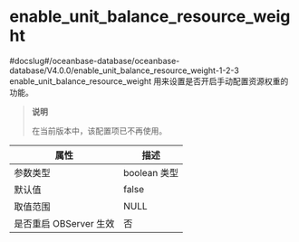 enable_unit_balance_resource_weight 
========================================================
#docslug#/oceanbase-database/oceanbase-database/V4.0.0/enable_unit_balance_resource_weight-1-2-3
enable_unit_balance_resource_weight 用来设置是否开启手动配置资源权重的功能。

> **说明**
> 
> 在当前版本中，该配置项已不再使用。


|      **属性**      |     描述     |
|------------------|------------|
| 参数类型             | boolean 类型 |
| 默认值              | false      |
| 取值范围             | NULL       |
| 是否重启 OBServer 生效 | 否          |



